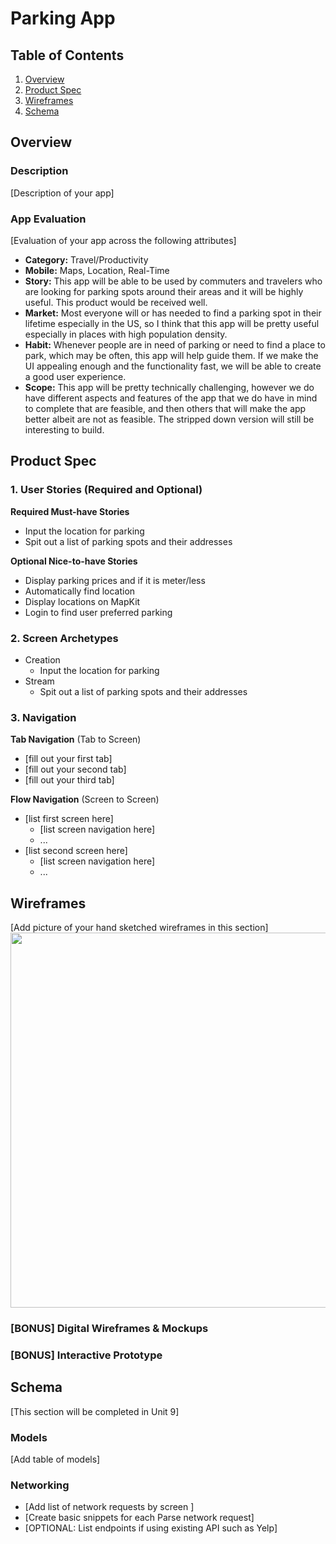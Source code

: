 # Parking App

## Table of Contents
1. [Overview](#Overview)
1. [Product Spec](#Product-Spec)
1. [Wireframes](#Wireframes)
2. [Schema](#Schema)

## Overview
### Description
[Description of your app]

### App Evaluation
[Evaluation of your app across the following attributes]
- **Category:** Travel/Productivity
- **Mobile:** Maps, Location, Real-Time
- **Story:** This app will be able to be used by commuters and travelers who are looking for parking spots around their areas and it will be highly useful. This product would be received well.
- **Market:** Most everyone will or has needed to find a parking spot in their lifetime especially in the US, so I think that this app will be pretty useful especially in places with high population density.
- **Habit:** Whenever people are in need of parking or need to find a place to park, which may be often, this app will help guide them. If we make the UI appealing enough and the functionality fast, we will be able to create a good user experience.
- **Scope:** This app will be pretty technically challenging, however we do have different aspects and features of the app that we do have in mind to complete that are feasible, and then others that will make the app better albeit are not as feasible. The stripped down version will still be interesting to build. 

## Product Spec

### 1. User Stories (Required and Optional)

**Required Must-have Stories**

* Input the location for parking
* Spit out a list of parking spots and their addresses

**Optional Nice-to-have Stories**

* Display parking prices and if it is meter/less
* Automatically find location
* Display locations on MapKit
* Login to find user preferred parking

### 2. Screen Archetypes

* Creation
   * Input the location for parking
* Stream
   * Spit out a list of parking spots and their addresses

### 3. Navigation

**Tab Navigation** (Tab to Screen)

* [fill out your first tab]
* [fill out your second tab]
* [fill out your third tab]

**Flow Navigation** (Screen to Screen)

* [list first screen here]
   * [list screen navigation here]
   * ...
* [list second screen here]
   * [list screen navigation here]
   * ...

## Wireframes
[Add picture of your hand sketched wireframes in this section]
<img src="YOUR_WIREFRAME_IMAGE_URL" width=600>

### [BONUS] Digital Wireframes & Mockups

### [BONUS] Interactive Prototype

## Schema 
[This section will be completed in Unit 9]
### Models
[Add table of models]
### Networking
- [Add list of network requests by screen ]
- [Create basic snippets for each Parse network request]
- [OPTIONAL: List endpoints if using existing API such as Yelp]
